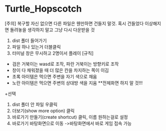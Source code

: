# Turtle_Hopscotch

[주의] 복구할 자신 없으면 다른 파일은 웬만하면 건들지 말것. 혹시 건들었다 이상해지면 돌려놓을 생각하지 말고 그냥 다시 다운받을 것

1. dist 폴더 들어가기
2. 파일 하나 있는거 더블클릭
3. 터미널 창은 무시하고 2명이서 플레이
 [규칙]
  - 검은 거북이는 wasd로 조작, 파란 거북이는 방향키로 조작
  - 창이 다 채워졌을 때 더 많은 칸을 차지하는 쪽이 이김
  - 초록 아이템은 먹으면 주변을 자기 색으로 채움
  - 노란 아이템은 먹으면 주변의 상대방 색을 지움
  **전체화면 하지 말 것!!!

+선택
1. dist 폴더 안 파일 우클릭
2. 더보기(show more option) 클릭
3. 바로가기 만들기(create shortcut) 클릭, 이름 원하는걸로 설정
4. 바로가기 바탕화면으로 이동
  ->바탕화면에서 바로 게임 접속 가능
